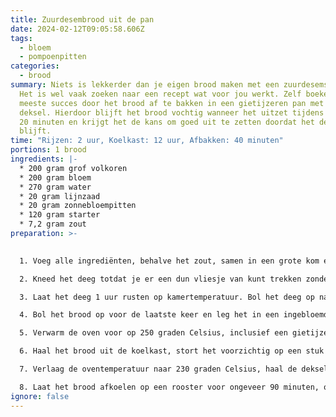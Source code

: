 ```yaml
---
title: Zuurdesembrood uit de pan
date: 2024-02-12T09:05:58.606Z
tags:
  - bloem
  - pompoenpitten
categories:
  - brood
summary: Niets is lekkerder dan je eigen brood maken met een zuurdesemstarter.
  Het is wel vaak zoeken naar een recept wat voor jou werkt. Zelf boeken wij het
  meeste succes door het brood af te bakken in een gietijzeren pan met sluitende
  deksel. Hierdoor blijft het brood vochtig wanneer het uitzet tijdens de eerste
  20 minuten en krijgt het de kans om goed uit te zetten doordat het deeg zacht
  blijft.
time: "Rijzen: 2 uur, Koelkast: 12 uur, Afbakken: 40 minuten"
portions: 1 brood
ingredients: |-
  * 200 gram grof volkoren
  * 200 gram bloem
  * 270 gram water
  * 20 gram lijnzaad
  * 20 gram zonnebloempitten
  * 120 gram starter
  * 7,2 gram zout
preparation: >-
  

  1. Voeg alle ingrediënten, behalve het zout, samen in een grote kom en kneed kort tot alles goed gemengd is. Laat het mengsel daarna ongeveer 2 uur rusten op kamertemperatuur om het desem actiever te maken en de hydratatie van het deeg te verbeteren.

  2. Kneed het deeg totdat je er een dun vliesje van kunt trekken zonder dat het scheurt, wat aangeeft dat het gluten netwerk goed ontwikkeld is. Het deeg kan plakkerig zijn; dit is normaal. Bol het deeg op na het kneden.

  3. Laat het deeg 1 uur rusten op kamertemperatuur. Bol het deeg op na deze rustperiode en laat het nog eens 1 uur rusten.

  4. Bol het brood op voor de laatste keer en leg het in een ingebloemd rijsmandje. Dek het mandje af met folie of een deksel en plaats het in de koelkast voor een lange rustperiode van 10 tot 16 uur, wat bijdraagt aan de smaakontwikkeling en structuur.

  5. Verwarm de oven voor op 250 graden Celsius, inclusief een gietijzeren pan. Start hiermee ongeveer een uur voor het bakken om ervoor te zorgen dat zowel de oven als de pan goed heet zijn.

  6. Haal het brood uit de koelkast, stort het voorzichtig op een stuk bakpapier, snijd het brood in naar wens, en plaats het brood met het bakpapier in de voorverwarmde pan. Bak het brood met de deksel op de pan op 250 graden Celsius voor 20 minuten.

  7. Verlaag de oventemperatuur naar 230 graden Celsius, haal de deksel van de pan, en bak het brood nog eens 20 minuten tot het volledig gaar is. De kerntemperatuur van het brood moet hoger zijn dan 97 graden Celsius.

  8. Laat het brood afkoelen op een rooster voor ongeveer 90 minuten, of totdat de kerntemperatuur onder de 45 graden Celsius zakt.
ignore: false
---
```

